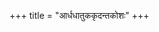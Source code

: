 +++
title = "आर्धधातुककृदन्तकोशः"
+++
<div class="spreadsheet" src="../dIxita-puShpA_ArdhadhAtuka-kRdanta-koshaH.tsv"> </div>  

